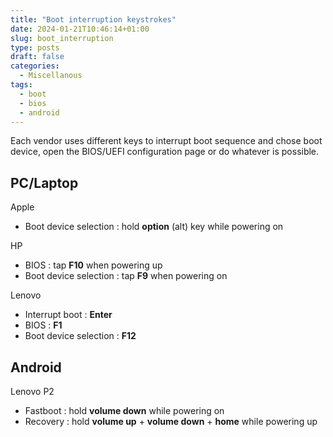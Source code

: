 ```yaml
---
title: "Boot interruption keystrokes"
date: 2024-01-21T10:46:14+01:00
slug: boot_interruption
type: posts
draft: false
categories:
  - Miscellanous
tags:
  - boot
  - bios
  - android
---
```

Each vendor uses different keys to interrupt boot sequence and chose boot device, open the BIOS/UEFI configuration page or do whatever is possible.

## PC/Laptop
Apple
* Boot device selection : hold **option** (alt) key while powering on

HP
* BIOS : tap **F10** when powering up
* Boot device selection : tap **F9** when powering on

Lenovo
* Interrupt boot : **Enter**
* BIOS : **F1**
* Boot device selection : **F12**

## Android
Lenovo P2
* Fastboot : hold **volume down** while powering on
* Recovery : hold **volume up** + **volume down** + **home** while powering up